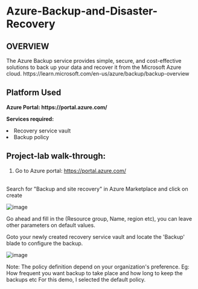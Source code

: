 # Azure-Backup-and-Disaster-Recovery
<h2>OVERVIEW</h2>
<p>The Azure Backup service provides simple, secure, and cost-effective solutions to back up your data and recover it from the Microsoft Azure cloud. https://learn.microsoft.com/en-us/azure/backup/backup-overview</p>
<h2>Platform Used</h2>
<b>Azure Portal: https://portal.azure.com/</b>

 <b>Services required:</b>
  <li> Recovery service vault
 <li> Backup policy
 <h2>Project-lab walk-through:</h2>
<p align="center">
 
1. Go to Azure portal: https://portal.azure.com/ 
<br>  
Search for "Backup and site recovery" in Azure Marketplace and click on create

![image](https://github.com/user-attachments/assets/d4d1a67a-58c9-4db9-9686-a996ead435b9)

Go ahead and fill in the (Resource group, Name, region etc), you can leave other parameters on default values.

Goto your newly created recovery service vault and locate the 'Backup' blade to configure the backup.

![image](https://github.com/user-attachments/assets/8e9b4e88-ecb8-4940-b90f-a6c41d04eb9b)

Note: The policy definition depend on your organization's preference. Eg: How frequent you want backup to take place and how long to keep the backups etc
For this demo, I selected the default policy.
